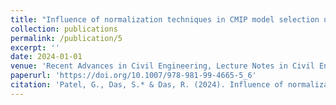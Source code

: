 ```yaml
---
title: "Influence of normalization techniques in CMIP model selection using an MCDM method MOORA"
collection: publications
permalink: /publication/5
excerpt: ''
date: 2024-01-01
venue: 'Recent Advances in Civil Engineering, Lecture Notes in Civil Engineering'
paperurl: 'https://doi.org/10.1007/978-981-99-4665-5_6'
citation: 'Patel, G., Das, S.* & Das, R. (2024). Influence of normalization techniques in CMIP model selection using an MCDM method MOORA. In Swain, B.P. and Dixit, U.S. (eds.), Recent Advances in Civil Engineering. ICSTE 2022. Lecture Notes in Civil Engineering, vol 431. Springer, Singapore.'
---
```

